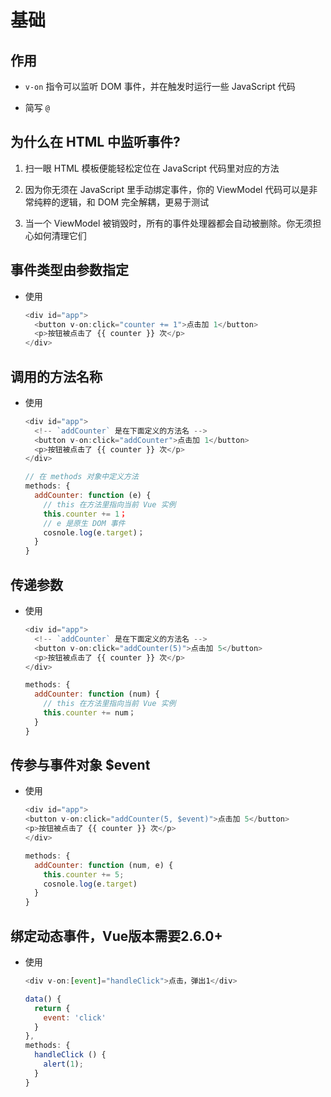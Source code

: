 # 基础

## 作用

  - `v-on` 指令可以监听 DOM 事件，并在触发时运行一些 JavaScript 代码

  - 简写 `@`

## 为什么在 HTML 中监听事件?

1.  扫一眼 HTML 模板便能轻松定位在 JavaScript 代码里对应的方法

2.  因为你无须在 JavaScript 里手动绑定事件，你的 ViewModel 代码可以是非常纯粹的逻辑，和 DOM 完全解耦，更易于测试

3.  当一个 ViewModel 被销毁时，所有的事件处理器都会自动被删除。你无须担心如何清理它们

## 事件类型由参数指定

  - 使用

    ```javascript
    <div id="app">
      <button v-on:click="counter += 1">点击加 1</button>
      <p>按钮被点击了 {{ counter }} 次</p>
    </div>
    ```

## 调用的方法名称

  - 使用

    ```javascript
    <div id="app">
      <!-- `addCounter` 是在下面定义的方法名 -->
      <button v-on:click="addCounter">点击加 1</button>
      <p>按钮被点击了 {{ counter }} 次</p>
    </div>
    ```

    ```javascript
    // 在 methods 对象中定义方法
    methods: {
      addCounter: function (e) {
        // this 在方法里指向当前 Vue 实例
        this.counter += 1；
        // e 是原生 DOM 事件
        cosnole.log(e.target)；
      }
    }
    ```

## 传递参数

  - 使用

    ```javascript
    <div id="app">
      <!-- `addCounter` 是在下面定义的方法名 -->
      <button v-on:click="addCounter(5)">点击加 5</button>
      <p>按钮被点击了 {{ counter }} 次</p>
    </div>
    ```

    ```javascript
    methods: {
      addCounter: function (num) {
        // this 在方法里指向当前 Vue 实例
        this.counter += num；
      }
    }
    ```

## 传参与事件对象 \$event

  - 使用

    ```javascript
    <div id="app">
    <button v-on:click="addCounter(5, $event)">点击加 5</button>
    <p>按钮被点击了 {{ counter }} 次</p>
    </div>
    ```

    ```javascript
    methods: {
      addCounter: function (num, e) {
        this.counter += 5;
        cosnole.log(e.target)
      }
    }
    ```

## 绑定动态事件，Vue版本需要2.6.0+

  - 使用

    ```javascript
    <div v-on:[event]="handleClick">点击，弹出1</div>
    ```

    ```javascript
    data() {
      return {
        event: 'click'
      }
    },
    methods: {
      handleClick () {
        alert(1);
      }
    }
    ```
